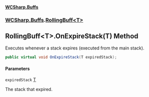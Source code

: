 #### [WCSharp\.Buffs](README.md 'README')
### [WCSharp\.Buffs](WCSharp.Buffs.md 'WCSharp\.Buffs').[RollingBuff&lt;T&gt;](WCSharp.Buffs.RollingBuff_T_.md 'WCSharp\.Buffs\.RollingBuff\<T\>')

## RollingBuff\<T\>\.OnExpireStack\(T\) Method

Executes whenever a stack expires \(executed from the main stack\)\.

```csharp
public virtual void OnExpireStack(T expiredStack);
```
#### Parameters

<a name='WCSharp.Buffs.RollingBuff_T_.OnExpireStack(T).expiredStack'></a>

`expiredStack` [T](WCSharp.Buffs.RollingBuff_T_.md#WCSharp.Buffs.RollingBuff_T_.T 'WCSharp\.Buffs\.RollingBuff\<T\>\.T')

The stack that expired\.
